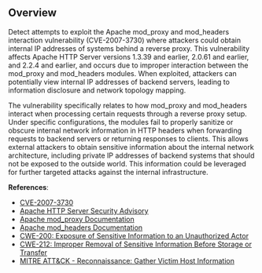 ## Overview

Detect attempts to exploit the Apache mod_proxy and mod_headers interaction vulnerability (CVE-2007-3730) where attackers could obtain internal IP addresses of systems behind a reverse proxy. This vulnerability affects Apache HTTP Server versions 1.3.39 and earlier, 2.0.61 and earlier, and 2.2.4 and earlier, and occurs due to improper interaction between the mod_proxy and mod_headers modules. When exploited, attackers can potentially view internal IP addresses of backend servers, leading to information disclosure and network topology mapping.

The vulnerability specifically relates to how mod_proxy and mod_headers interact when processing certain requests through a reverse proxy setup. Under specific configurations, the modules fail to properly sanitize or obscure internal network information in HTTP headers when forwarding requests to backend servers or returning responses to clients. This allows external attackers to obtain sensitive information about the internal network architecture, including private IP addresses of backend systems that should not be exposed to the outside world. This information could be leveraged for further targeted attacks against the internal infrastructure.

**References**:
- [CVE-2007-3730](https://cve.mitre.org/cgi-bin/cvename.cgi?name=CVE-2007-3730)
- [Apache HTTP Server Security Advisory](https://httpd.apache.org/security/vulnerabilities_22.html)
- [Apache mod_proxy Documentation](https://httpd.apache.org/docs/2.2/mod/mod_proxy.html)
- [Apache mod_headers Documentation](https://httpd.apache.org/docs/2.2/mod/mod_headers.html)
- [CWE-200: Exposure of Sensitive Information to an Unauthorized Actor](https://cwe.mitre.org/data/definitions/200.html)
- [CWE-212: Improper Removal of Sensitive Information Before Storage or Transfer](https://cwe.mitre.org/data/definitions/212.html)
- [MITRE ATT&CK - Reconnaissance: Gather Victim Host Information](https://attack.mitre.org/techniques/T1592/) 